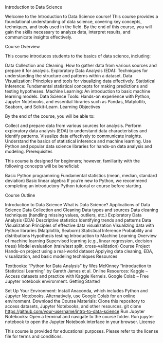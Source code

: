 Introduction to Data Science

Welcome to the Introduction to Data Science course! This course provides a foundational understanding of data science, covering key concepts, techniques, and tools used in the field. By the end of this course, you will gain the skills necessary to analyze data, interpret results, and communicate insights effectively.

Course Overview

This course introduces students to the basics of data science, including:

Data Collection and Cleaning: How to gather data from various sources and prepare it for analysis.
Exploratory Data Analysis (EDA): Techniques for understanding the structure and patterns within a dataset.
Data Visualization: Principles and tools for visualizing data effectively.
Statistical Inference: Fundamental statistical concepts for making predictions and testing hypotheses.
Machine Learning: An introduction to basic machine learning models.
Data Science Tools: Hands-on experience with Python, Jupyter Notebooks, and essential libraries such as Pandas, Matplotlib, Seaborn, and Scikit-Learn.
Learning Objectives

By the end of the course, you will be able to:

Collect and prepare data from various sources for analysis.
Perform exploratory data analysis (EDA) to understand data characteristics and identify patterns.
Visualize data effectively to communicate insights.
Understand the basics of statistical inference and machine learning.
Use Python and popular data science libraries for hands-on data analysis and modeling.
Prerequisites

This course is designed for beginners; however, familiarity with the following concepts will be beneficial:

Basic Python programming
Fundamental statistics (mean, median, standard deviation)
Basic linear algebra
If you’re new to Python, we recommend completing an introductory Python tutorial or course before starting.

Course Outline

Introduction to Data Science
What is Data Science?
Applications of Data Science
Data Collection and Cleaning
Data types and sources
Data cleaning techniques (handling missing values, outliers, etc.)
Exploratory Data Analysis (EDA)
Descriptive statistics
Identifying trends and patterns
Data Visualization
Principles of effective data visualization
Visualizing data with Python libraries (Matplotlib, Seaborn)
Statistical Inference
Probability and distributions
Hypothesis testing
Introduction to Machine Learning
Overview of machine learning
Supervised learning (e.g., linear regression, decision trees)
Model evaluation (train/test split, cross-validation)
Course Project
Hands-on project using a real-world dataset
Applying data cleaning, EDA, visualization, and basic modeling techniques
Resources

Textbooks:
“Python for Data Analysis” by Wes McKinney
“Introduction to Statistical Learning” by Gareth James et al.
Online Resources:
Kaggle – Access datasets and practice with Kaggle Kernels.
Google Colab – Free Jupyter notebook environment.
Getting Started

Set Up Your Environment:
Install Anaconda, which includes Python and Jupyter Notebooks.
Alternatively, use Google Colab for an online environment.
Download the Course Materials:
Clone this repository to access datasets, Jupyter Notebooks, and other resources.
git clone https://github.com/your-username/intro-to-data-science
Run Jupyter Notebooks:
Open a terminal and navigate to the course folder.
Run jupyter notebook to open the Jupyter Notebook interface in your browser.
License

This course is provided for educational purposes. Please refer to the license file for terms and conditions.

